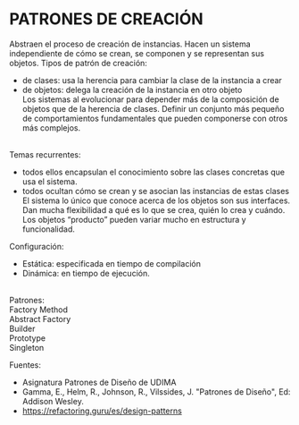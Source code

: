 <h1>PATRONES DE CREACIÓN</h1>

Abstraen el proceso de creación de instancias. Hacen un sistema independiente de cómo se crean, se componen y se representan sus objetos. 
Tipos de patrón de creación:<br>
- de clases:  usa la herencia para cambiar la clase de la instancia a crear<br>
- de objetos: delega la creación de la instancia en otro objeto<br>
Los sistemas al evolucionar para depender más de la composición de objetos que de la herencia de clases. Definir un conjunto más pequeño de comportamientos fundamentales que pueden componerse con otros más complejos.<br><br>

Temas recurrentes:<br>
- todos ellos encapsulan el conocimiento sobre las clases concretas que usa el sistema.<br>
- todos ocultan cómo se crean y se asocian las instancias de estas clases<br>
El sistema lo único que conoce acerca de los objetos son sus interfaces. Dan mucha flexibilidad a qué es lo que se crea, quién lo crea y cuándo. Los objetos “producto” pueden variar mucho en estructura y funcionalidad.<br>

Configuración:<br>
- Estática:  especificada en tiempo de compilación<br>
- Dinámica:  en tiempo de ejecución.<br><br>

Patrones: <br>
Factory Method<br>
Abstract Factory<br>
Builder<br>
Prototype<br>
Singleton<br>

Fuentes:
-   Asignatura Patrones de Diseño de UDIMA 
-   Gamma, E., Helm, R., Johnson, R., Vilssides, J. "Patrones de Diseño", Ed: Addison Wesley.
-   https://refactoring.guru/es/design-patterns
